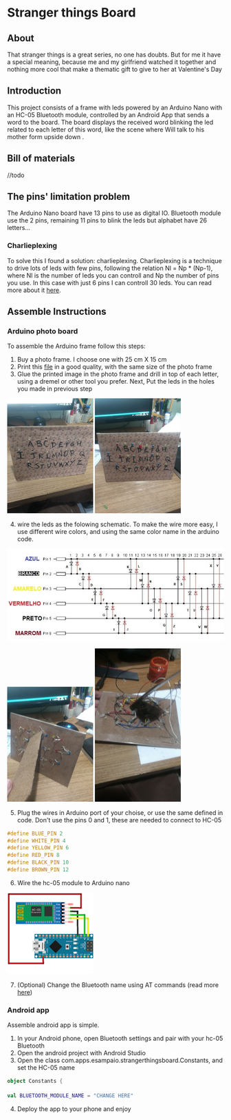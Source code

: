 # Stranger things Board

## About

That stranger things is a great series, no one has doubts. But for me it have a special meaning, because me and my girlfriend watched it together and nothing more cool that make a thematic gift to give to her at Valentine's Day

## Introduction

This project consists of a frame with leds powered by an Arduino Nano with an HC-05 Bluetooth module, controlled by an Android App that sends a word to the board. The board displays the received word blinking the led related to each letter of this word, like the scene where Will talk to his mother form upside down .

## Bill of materials
//todo

## The pins' limitation problem

The Arduino Nano board have 13 pins to use as digital IO. Bluetooth module
use the 2 pins, remaining 11 pins to blink the leds but alphabet have 26 letters...

### Charlieplexing

To solve this I found a solution: charlieplexing. Charlieplexing is a technique to drive lots of leds with few pins, following the relation Nl = Np * (Np-1), where Nl is the number of leds you can controll and Np the number of pins you use. In this case with just 6 pins I can controll 30 leds. You can read more about it [here](http://www.instructables.com/id/Charlieplexing-LEDs--The-theory/).

## Assemble Instructions
### Arduino  photo board

To assemble the Arduino frame follow this steps:

1. Buy a photo frame. I choose one with 25 cm X 15 cm
2. Print this [file](media/resources/photo-frame-background.png) in a good quality, with the same size of the photo frame
3. Glue the printed image in the photo frame and drill in top of each letter, using a dremel or other tool you prefer. Next, Put the leds in the holes you made in previous step


<img src="media/images/step_1.jpg" alt="drawing" width="200px"/> <img src="media/images/step_2.jpg" alt="drawing" width="200px"/>

4. wire the leds as the folowing schematic. To make the wire more easy, I use different wire colors, and using the same color name in the arduino code.

<img src="media/images/charlieplexing.jpg" alt="drawing" />


<img src="media/images/step_3.jpg" alt="drawing" width="200px"/> <img src="media/images/step_4.jpg" alt="drawing" width="200px"/>


5. Plug the wires in Arduino port of your choise, or use the same defined in code. Don't use the pins 0 and 1, these are needed to connect to HC-05

```C
#define BLUE_PIN 2
#define WHITE_PIN 4
#define YELLOW_PIN 6
#define RED_PIN 8
#define BLACK_PIN 10
#define BROWN_PIN 12
```

6. Wire the hc-05 module to Arduino nano


<img src="media/images/hc-05-arduino.png" width="200px"/>

7. (Optional) Change the Bluetooth name using AT commands (read more [here](http://www.instructables.com/id/Modify-The-HC-05-Bluetooth-Module-Defaults-Using-A/))

### Android app

Assemble android app is simple.

1. In your Android phone, open Bluetooth settings and pair with your hc-05 Bluetooth
2. Open the android project with Android Studio
3. Open the class com.apps.esampaio.strangerthingsboard.Constants, and set the HC-05 name

```Kotlin
object Constants {

val BLUETOOTH_MODULE_NAME = "CHANGE HERE"

```
4. Deploy the app to your phone and enjoy